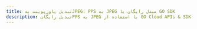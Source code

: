 ---title: تبدیل پاورپوینت بهJPEG، PPS به JPEG مبدل رایگان یا GO SDKdescription: تبدیل رایگانPPS به JPEG با استفاده از GO Cloud APIs & SDK. همچنین اسناد Microsoft PowerPoint را در Cloud ایجاد، ویرایش و رندر کنید.---
